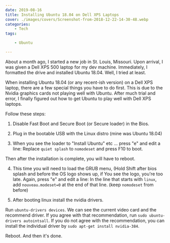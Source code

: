 ```yaml
---
date: 2019-08-16
title: Installing Ubuntu 18.04 on Dell XPS Laptops
cover: ./images/covers/Screenshot-from-2018-12-22-14-30-48.webp
categories:
    - Tech
tags:

    - Ubuntu

---
```


About a month ago, I started a new job in St. Louis, Missouri. Upon arrival, I was given a Dell XPS 500 laptop for my dev machine. Immediately, I formatted the drive and installed Ubuntu 18.04. Well, I tried at least. 

When installing Ubuntu 18.04 (or any recent-ish version) on a Dell XPS laptop, there are a few special things you have to do first. This is due to the Nvidia graphics cards not playing well with Ubuntu. After much trial and error, I finally figured out how to get Ubuntu to play well with Dell XPS laptops.

Follow these steps:

1. Disable Fast Boot and Secure Boot (or Secure loader) in the Bios.

2. Plug in the bootable USB with the Linux distro (mine was Ubuntu 18.04)

3. When you see the loader to "Install Ubuntu" etc ... press "e" and edit a line:
Replace `quiet splash` to `nomodeset` and press F10 to boot.

Then after the installation is complete, you will have to reboot.

4. This time you will need to load the GRUB menu, (Hold Shift after bios splash and before the OS logo shows up, if You see the logo, you're too late. Again, press "e" and edit a line:
In the line that starts with `linux`, add `nouveau.modeset=0` at the end of that line. (keep `nomodeset` from before)

5. After booting linux install the nvidia drivers.

Run `ubuntu-drivers devices`. We can see the current video card and the recommend driver. If you agree with that recommendation, run `sudo ubuntu-drivers autointsall`.
If you do not agree with the recommendation, you can install the individual driver by `sudo apt-get install nvidia-384`.

Reboot. And then it's done.